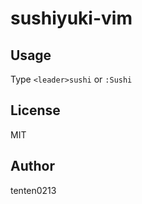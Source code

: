 # sushiyuki-vim

## Usage

Type `<leader>sushi` or `:Sushi`

## License

MIT

## Author

tenten0213
